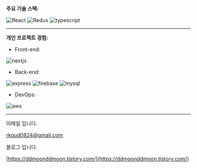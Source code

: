 **주요 기술 스택:**



![React](https://github.com/ka0824/ka0824/assets/79782594/6d9c5094-2e31-4d21-8f4e-fb43e2a06d0c)
![Redux](https://github.com/ka0824/ka0824/assets/79782594/da4216da-1d7e-49d4-9635-05e8681553e0)
![typescript](https://github.com/ka0824/ka0824/assets/79782594/c2804cd6-1996-438b-847a-d459a1911bde)

-----------------------------------------------

**개인 프로젝트 경험:**

- Front-end:  
 
![nextjs](https://github.com/ka0824/ka0824/assets/79782594/1d36440f-4eab-46e4-9f43-d82d85a60029)


- Back-end:  

![express](https://github.com/ka0824/ka0824/assets/79782594/9c32d207-aaa5-4889-ba4f-b2ba393103ed)
![firebase](https://github.com/ka0824/ka0824/assets/79782594/3230f202-c8dd-4908-be7f-45933c5e334e)
![mysql](https://github.com/ka0824/ka0824/assets/79782594/9a1a5221-de44-42f5-9dcc-9554735c9583)



- DevOps:

![aws](https://github.com/ka0824/ka0824/assets/79782594/1022b1d8-130a-4f62-9ed6-3c15a8c943d0)

--------------------------------------------

이메일 입니다.

rkgud0824@gmail.com

블로그 입니다.

[https://ddmoonddmoon.tistory.com/](https://ddmoonddmoon.tistory.com/)
